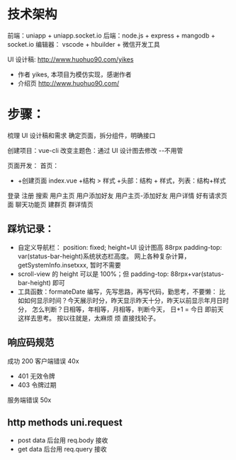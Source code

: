 # 技术架构

前端：uniapp + uniapp.socket.io
后端：node.js + express + mangodb + socket.io
编辑器： vscode + hbuilder + 微信开发工具

UI 设计稿: http://www.huohuo90.com/yikes

- 作者 yikes, 本项目为模仿实现，感谢作者
- 介绍页 http://www.huohuo90.com/

# 步骤：

梳理 UI 设计稿和需求
确定页面，拆分组件，明确接口

创建项目：vue-cli
改变主题色：通过 UI 设计图去修改 --不用管

页面开发：
首页：

- +创建页面 index.vue +结构 > 样式 +头部：结构 + 样式，列表：结构+样式

登录
注册
搜索
用户主页
用户添加好友
用户主页-添加好友
用户详情
好有请求页面
聊天功能页
建群页
群详情页

## 踩坑记录：

- 自定义导航栏： position: fixed; height=UI 设计图高 88rpx
  padding-top: var(status-bar-height)系统状态栏高度。
  网上各种复杂计算，getSystemInfo.insetxxx, 暂时不需要
- scroll-view 的 height 可以是 100%；但 padding-top: 88rpx+var(status-bar-height) 即可
- 工具函数：formateDate 编写，先写思路，再写代码，勤思考，不要懒：
  比如如何显示时间？今天展示时分，昨天显示昨天十分，昨天以前显示年月日时分，
  怎么判断？日相等，年相等，月相等，判断今天， 日+1 = 今日 即前天 这样去思考。
  按以往就是，太麻烦 烦 直接找轮子。

## 响应码规范

成功 200
客户端错误 40x

- 401 无效令牌
- 403 令牌过期

服务端错误 50x

## http methods uni.request

- post data 后台用 req.body 接收
- get data 后台用 req.query 接收
